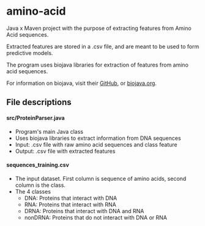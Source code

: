 # amino-acid


Java x Maven project with the purpose of extracting features from Amino Acid sequences.

Extracted features are stored in a .csv file, and are meant to be used to form predictive models.

The program uses biojava libraries for extraction of features from amino acid sequences.

For information on biojava, visit their [GitHub](https://github.com/biojava), or [biojava.org](https://biojava.org/).


## File descriptions

#### src/ProteinParser.java
- Program's main Java class
- Uses biojava libraries to extract information from DNA sequences
- Input: .csv file with raw amino acid sequences and class feature
- Output: .csv file with extracted features
#### sequences_training.csv 
 - The input dataset. First column is sequence of amino acids, second column is the class. 
 - The 4 classes
   - DNA: Proteins that interact with DNA
   - RNA: Proteins that interact with RNA 
   - DRNA: Proteins that interact with DNA and RNA
   - nonDRNA: Proteins that do not interact with DNA or RNA
